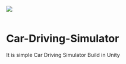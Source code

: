 <img src="image/Car-Drive.gif"  />  <br><br>
# Car-Driving-Simulator
It is simple Car Driving Simulator Build in Unity
